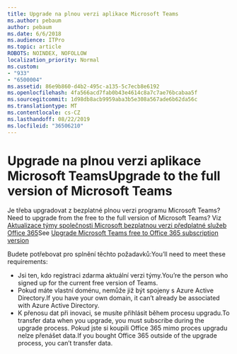 ```yaml
---
title: Upgrade na plnou verzi aplikace Microsoft Teams
ms.author: pebaum
author: pebaum
ms.date: 6/6/2018
ms.audience: ITPro
ms.topic: article
ROBOTS: NOINDEX, NOFOLLOW
localization_priority: Normal
ms.custom:
- "933"
- "6500004"
ms.assetid: 86e9b860-d4b2-495c-a135-5c7ecb8e6192
ms.openlocfilehash: 4fa566acd7fab0b43e4614c8a7c7ae76bcabaa5f
ms.sourcegitcommit: 1d98db8acb9959aba3b5e308a567ade6b62da56c
ms.translationtype: MT
ms.contentlocale: cs-CZ
ms.lasthandoff: 08/22/2019
ms.locfileid: "36506210"
---
```

# <a name="upgrade-to-the-full-version-of-microsoft-teams"></a><span data-ttu-id="b7a91-102">Upgrade na plnou verzi aplikace Microsoft Teams</span><span class="sxs-lookup"><span data-stu-id="b7a91-102">Upgrade to the full version of Microsoft Teams</span></span>

<span data-ttu-id="b7a91-103">Je třeba upgradovat z bezplatné plnou verzi programu Microsoft Teams?</span><span class="sxs-lookup"><span data-stu-id="b7a91-103">Need to upgrade from the free to the full version of Microsoft Teams?</span></span> <span data-ttu-id="b7a91-104">Viz [Aktualizace týmy společnosti Microsoft bezplatnou verzi předplatné služeb Office 365](https://docs.microsoft.com/microsoftteams/upgrade-freemium)</span><span class="sxs-lookup"><span data-stu-id="b7a91-104">See [Upgrade Microsoft Teams free to Office 365 subscription version](https://docs.microsoft.com/microsoftteams/upgrade-freemium)</span></span>

<span data-ttu-id="b7a91-105">Budete potřebovat pro splnění těchto požadavků:</span><span class="sxs-lookup"><span data-stu-id="b7a91-105">You’ll need to meet these requirements:</span></span>

- <span data-ttu-id="b7a91-106">Jsi ten, kdo registraci zdarma aktuální verzi týmy.</span><span class="sxs-lookup"><span data-stu-id="b7a91-106">You’re the person who signed up for the current free version of Teams.</span></span>
- <span data-ttu-id="b7a91-107">Pokud máte vlastní doménu, nemůže již být spojeny s Azure Active Directory.</span><span class="sxs-lookup"><span data-stu-id="b7a91-107">If you have your own domain, it can’t already be associated with Azure Active Directory.</span></span>
- <span data-ttu-id="b7a91-108">K přenosu dat při inovaci, se musíte přihlásit během procesu upgradu.</span><span class="sxs-lookup"><span data-stu-id="b7a91-108">To transfer data when you upgrade, you must subscribe during the upgrade process.</span></span> <span data-ttu-id="b7a91-109">Pokud jste si koupili Office 365 mimo proces upgradu nelze přenášet data.</span><span class="sxs-lookup"><span data-stu-id="b7a91-109">If you bought Office 365 outside of the upgrade process, you can’t transfer data.</span></span>
